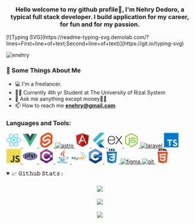 <h3 align="center">Hello welcome to my github profile👋, I'm Nehry Dedoro, a typical full stack developer. I build application for my career, for fun and for my passion.</h3>
[![Typing SVG](https://readme-typing-svg.demolab.com/?lines=First+line+of+text;Second+line+of+text)](https://git.io/typing-svg)
<p align="left"> <img src="https://komarev.com/ghpvc/?username=enehry&label=Profile%20views&color=0e75b6&style=flat" alt="enehry" /> </p>

<h3>🧐 Some Things About Me</h3>

- 💻 I'm a freelancer.
- 👨‍🎓 Currently 4th yr Student at The University of Rizal System
- 💬 Ask me aanything except money🤑🤑
- 📫 How to reach me **enehry@gmail.com**


<!-- <h3 align="left">Connect with me:</h3>
<p align="left">
<a href="https://dev.to/aachal28" target="blank"><img align="center" src="https://raw.githubusercontent.com/rahuldkjain/github-profile-readme-generator/master/src/images/icons/Social/devto.svg" alt="aachal28" height="30" width="40" /></a>
<a href="https://twitter.com/codestation1" target="blank"><img align="center" src="https://raw.githubusercontent.com/rahuldkjain/github-profile-readme-generator/master/src/images/icons/Social/twitter.svg" alt="codestation1" height="30" width="40" /></a>
<a href="https://linkedin.com/in/aachal-pardeshi-258257225" target="blank"><img align="center" src="https://raw.githubusercontent.com/rahuldkjain/github-profile-readme-generator/master/src/images/icons/Social/linked-in-alt.svg" alt="haachal-pardeshi-258257225" height="30" width="40" /></a>
<a href="https://instagram.com/code_station_" target="blank"><img align="center" src="https://raw.githubusercontent.com/rahuldkjain/github-profile-readme-generator/master/src/images/icons/Social/instagram.svg" alt="@code_station_" height="30" width="40" /></a>
<a href="https://medium.com/achalpardeshi159_44713" target="blank"><img align="center" src="https://raw.githubusercontent.com/rahuldkjain/github-profile-readme-generator/master/src/images/icons/Social/medium.svg" alt="achalpardeshi159_44713" height="30" width="40" /></a>
<a href="https://www.youtube.com/channel/UCOew9K0-BxFKHHRyEMeoFxg/featured" target="blank"><img align="center" src="https://raw.githubusercontent.com/rahuldkjain/github-profile-readme-generator/master/src/images/icons/Social/youtube.svg" alt="code station" height="30" width="40" /></a>
</p> -->

<h3 align="left">Languages and Tools:</h3>
<p align="left"> 
<a href="https://reactjs.org" target="_blank" rel="noreferrer">
 <!-- React JS -->
<img src="https://github.com/devicons/devicon/blob/master/icons/react/react-original.svg" alt="react" width="40" height="40"/>
</a> 
<a href="https://www.w3schools.com/cpp/" target="_blank" rel="noreferrer"> 
 <!-- vue js -->
<a href="https://vuejs.org" target="_blank" rel="noreferrer">
<img src="https://github.com/devicons/devicon/blob/master/icons/vuejs/vuejs-original.svg" alt="vue" width="40" height="40"/>
</a>
<!-- svelte -->
<a href="https://svelte.dev" target="_blank" rel="noreferrer">
<img src="https://github.com/devicons/devicon/blob/master/icons/svelte/svelte-original.svg" alt="svelte" width="40" height="40"/>
</a>
<!-- astro -->
<a href="https://astro.build/" target="_blank" rel="noreferrer">
<img src="https://astro.build/assets/press/logomark-dark.svg" alt="astro" width="40" height="40"/>
</a>
<!-- angualr -->
<a href="https://angular.io/" target="_blank" rel="noreferrer">
<img src="https://github.com/devicons/devicon/blob/master/icons/angularjs/angularjs-original.svg" alt="angular" width="40" height="40"/>
</a>
<!-- flutter -->
<a href="https://flutter.dev" target="_blank" rel="noreferrer">
<img src="https://github.com/devicons/devicon/blob/master/icons/flutter/flutter-original.svg" alt="flutter" width="40" height="40"/>
</a>
<!-- express -->
<a href="https://express.com" target="_blank" rel="noreferrer">
<img src="https://github.com/devicons/devicon/blob/master/icons/express/express-original.svg" alt="express" width="40" height="40"/>
</a>
<!-- node -->
<a href="https://nodejs.org" target="_blank" rel="noreferrer">
<img src="https://github.com/devicons/devicon/blob/master/icons/nodejs/nodejs-original.svg" alt="nodejs" width="40" height="40"/>
</a>
<!-- laravel -->
<a href="https://laravel.com" target="_blank" rel="noreferrer">
<img src="https://laravel.com/img/logomark.min.svg" alt="laravel" width="40" height="40"/>
</a>
<!-- asp -->
<!-- typescript -->
<a href="https://www.typescriptlang.org/" target="_blank" rel="noreferrer">
<img src="https://github.com/devicons/devicon/blob/master/icons/typescript/typescript-original.svg" alt="ts" width="40" height="40"/>
</a>
<!-- javascript -->
</a> <a href="https://developer.mozilla.org/en-US/docs/Web/JavaScript" target="_blank" rel="noreferrer"> 
<img src="https://raw.githubusercontent.com/devicons/devicon/master/icons/javascript/javascript-original.svg" alt="javascript" width="40" height="40"/> 
</a> 
<!-- php -->
 <a href="https://www.php.net/" target="_blank" rel="noreferrer">
<img src="https://github.com/devicons/devicon/blob/master/icons/php/php-original.svg" alt="php" width="40" height="40"/>
</a>
<!-- c# -->
<a href="https://dotnet.microsoft.com/en-us/apps/aspnet/web-apps" target="_blank" rel="noreferrer">
<img src="https://github.com/devicons/devicon/blob/master/icons/csharp/csharp-original.svg" alt="php" width="40" height="40"/>
</a>
<!-- java -->
<a href="https://www.java.com" target="_blank" rel="noreferrer">
<img src="https://raw.githubusercontent.com/devicons/devicon/master/icons/java/java-original.svg" alt="java" width="40" height="40"/> <a href="https://www.mysql.com/" target="_blank" rel="noreferrer"> 
</a>
<!-- dart -->
<!-- MySQL -->
<img src="https://raw.githubusercontent.com/devicons/devicon/master/icons/mysql/mysql-original-wordmark.svg" alt="mysql" width="40" height="40"/> 
<a href="https://www.w3schools.com/cpp/" target="_blank" rel="noreferrer"> 
<img src="https://raw.githubusercontent.com/devicons/devicon/master/icons/cplusplus/cplusplus-original.svg" alt="cplusplus" width="40" height="40"/> </a> <a href="https://www.w3schools.com/css/" target="_blank" rel="noreferrer"> <img src="https://raw.githubusercontent.com/devicons/devicon/master/icons/css3/css3-original-wordmark.svg" alt="css3" width="40" height="40"/> </a> <a href="https://www.figma.com/" target="_blank" rel="noreferrer"> <img src="https://www.vectorlogo.zone/logos/figma/figma-icon.svg" alt="figma" width="40" height="40"/> </a> <a href="https://git-scm.com/" target="_blank" rel="noreferrer"> <img src="https://www.vectorlogo.zone/logos/git-scm/git-scm-icon.svg" alt="git" width="40" height="40"/> </a> <a href="https://www.w3.org/html/" target="_blank" rel="noreferrer"> <img src="https://raw.githubusercontent.com/devicons/devicon/master/icons/html5/html5-original-wordmark.svg" alt="html5" width="40" height="40"/> </a></p>
<details open="">
<summary>
  <g-emoji class="g-emoji" alias="chart_with_upwards_trend" fallback-src="https://github.githubassets.com/images/icons/emoji/unicode/1f4c8.png">📈</g-emoji>
  <strong>𝙶𝚒𝚝𝚑𝚞𝚋 𝚂𝚝𝚊𝚝𝚜 : </strong>
</summary>
<br>
  
<div align="center">
<img align="center" src="https://github-readme-stats.vercel.app/api?username=enehry&count_private=true&show_icons=true&theme=github_dark"/>
<br/><br/>

<img align="center" src="https://github-readme-streak-stats.herokuapp.com/?user=enehry&theme=github-dark-blue"/>
<br/><br/>
  
<img align="center" src="https://github-readme-stats.vercel.app/api/top-langs/?username=enehry&layout=compact&count_private=true&show_icons=true&theme=github_dark" />
<br/><br/>
  
</details>
</div>

